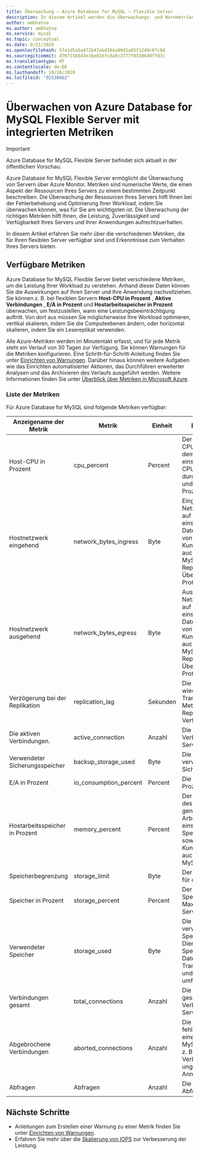 ```yaml
---
title: Überwachung – Azure Database for MySQL – Flexible Server
description: In diesem Artikel werden die Überwachungs- und Warnmetriken (CPU, Speicher, Verbindungsstatistiken und Ähnliches) für Azure Database for MySQL Flexible Server beschrieben.
author: ambhatna
ms.author: ambhatna
ms.service: mysql
ms.topic: conceptual
ms.date: 9/21/2020
ms.openlocfilehash: 5fe1d5a5a472b47abd364a89d1a65f1249c67c0d
ms.sourcegitcommit: d767156543e16e816fc8a0c3777f033d649ffd3c
ms.translationtype: HT
ms.contentlocale: de-DE
ms.lasthandoff: 10/26/2020
ms.locfileid: "92538662"
---
```

# <a name="monitor-azure-database-for-mysql-flexible-servers-with-built-in-metrics"></a>Überwachen von Azure Database for MySQL Flexible Server mit integrierten Metriken

> [!IMPORTANT] 
> Azure Database for MySQL Flexible Server befindet sich aktuell in der öffentlichen Vorschau.

Azure Database for MySQL Flexible Server ermöglicht die Überwachung von Servern über Azure Monitor. Metriken sind numerische Werte, die einen Aspekt der Ressourcen Ihres Servers zu einem bestimmten Zeitpunkt beschreiben. Die Überwachung der Ressourcen Ihres Servers hilft Ihnen bei der Fehlerbehebung und Optimierung Ihrer Workload, indem Sie überwachen können, was für Sie am wichtigsten ist. Die Überwachung der richtigen Metriken hilft Ihnen, die Leistung, Zuverlässigkeit und Verfügbarkeit Ihres Servers und Ihrer Anwendungen aufrechtzuerhalten.

In diesem Artikel erfahren Sie mehr über die verschiedenen Metriken, die für Ihren flexiblen Server verfügbar sind und Erkenntnisse zum Verhalten Ihres Servers bieten.

## <a name="available-metrics"></a>Verfügbare Metriken

Azure Database for MySQL Flexible Server bietet verschiedene Metriken, um die Leistung Ihrer Workload zu verstehen. Anhand dieser Daten können Sie die Auswirkungen auf Ihren Server und Ihre Anwendung nachvollziehen. Sie können z. B. bei flexiblen Servern **Host-CPU in Prozent** , **Aktive Verbindungen** , **E/A in Prozent** und **Hostarbeitsspeicher in Prozent** überwachen, um festzustellen, wann eine Leistungsbeeinträchtigung auftritt. Von dort aus müssen Sie möglicherweise Ihre Workload optimieren, vertikal skalieren, indem Sie die Computeebenen ändern, oder horizontal skalieren, indem Sie ein Lesereplikat verwenden.

Alle Azure-Metriken werden im Minutentakt erfasst, und für jede Metrik steht ein Verlauf von 30 Tagen zur Verfügung. Sie können Warnungen für die Metriken konfigurieren. Eine Schritt-für-Schritt-Anleitung finden Sie unter [Einrichten von Warnungen](./how-to-alert-on-metric.md). Darüber hinaus können weitere Aufgaben wie das Einrichten automatisierter Aktionen, das Durchführen erweiterter Analysen und das Archivieren des Verlaufs ausgeführt werden. Weitere Informationen finden Sie unter [Überblick über Metriken in Microsoft Azure](../../azure-monitor/platform/data-platform.md).

### <a name="list-of-metrics"></a>Liste der Metriken
Für Azure Database for MySQL sind folgende Metriken verfügbar:

|Anzeigename der Metrik|Metrik|Einheit|BESCHREIBUNG|
|---|---|---|---|
|Host-CPU in Prozent|cpu_percent|Percent|Der Prozentsatz der CPU-Auslastung auf dem Server, einschließlich der CPU-Auslastung durch Kundenworkload und Azure MySQL-Prozesse.|
|Hostnetzwerk eingehend |network_bytes_ingress|Byte|Eingehender Netzwerkdatenverkehr auf dem Server, einschließlich des Datenverkehrs sowohl von der Kundendatenbank als auch von Azure MySQL-Features wie Replikation, Überwachung, Protokolle usw.|
|Hostnetzwerk ausgehend|network_bytes_egress|Byte|Ausgehender Netzwerkdatenverkehr auf dem Server, einschließlich des Datenverkehrs sowohl von der Kundendatenbank als auch von Azure MySQL-Features wie Replikation, Überwachung, Protokolle usw.|
|Verzögerung bei der Replikation|replication_lag|Sekunden|Die Zeit seit der letzten wiedergegebenen Transaktion. Diese Metrik steht nur für Replikatserver zur Verfügung.|
|Die aktiven Verbindungen.|active_connection|Anzahl|Die Anzahl aktiver Verbindungen mit dem Server|
|Verwendeter Sicherungsspeicher|backup_storage_used|Byte|Die Menge des verwendeten Sicherungsspeichers.|
|E/A in Prozent|io_consumption_percent|Percent|Die E/A-Auslastung in Prozent|
|Hostarbeitsspeicher in Prozent|memory_percent|Percent|Der prozentuale Anteil des auf dem Server genutzten Arbeitsspeichers, einschließlich der Speicherauslastung sowohl durch Kundenworkload als auch durch Azure MySQL-Prozesse.|
|Speicherbegrenzung|storage_limit|Byte|Der maximale Speicher für diesen Server|
|Speicher in Prozent|storage_percent|Percent|Der verwendete Speicher relativ zum Maximalwert des Servers (in Prozent)|
|Verwendeter Speicher|storage_used|Byte|Die Menge des verwendeten Speichers. Der vom Dienst verwendete Speicher kann die Datenbankdateien, Transaktionsprotokolle und Serverprotokolle umfassen.|
|Verbindungen gesamt|total_connections|Anzahl|Die Anzahl der gesamten Verbindungen zum Server.|
|Abgebrochene Verbindungen|aborted_connections|Anzahl|Die Anzahl der fehlerhaften Versuche, eine Verbindung mit MySQL herzustellen, z. B. fehlerhafte Verbindung aufgrund ungültiger Anmeldeinformationen.|
|Abfragen|Abfragen|Anzahl|Die Anzahl der Abfragen pro Sekunde.|

## <a name="next-steps"></a>Nächste Schritte
- Anleitungen zum Erstellen einer Warnung zu einer Metrik finden Sie unter [Einrichten von Warnungen](./how-to-alert-on-metric.md).
- Erfahren Sie mehr über die [Skalierung von IOPS](./concepts/../concepts-compute-storage.md#iops) zur Verbesserung der Leistung.